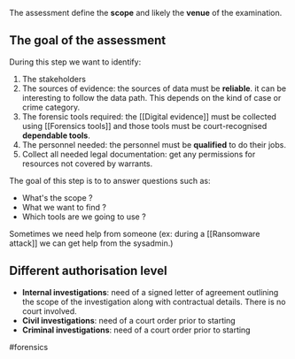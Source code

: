 The assessment define the **scope** and likely the **venue** of the examination. 
## The goal of the assessment

During this step we want to identify:
1. The stakeholders
2. The sources of evidence: the sources of data must be **reliable**. it can be interesting to follow the data path. This depends on the kind of case or crime category.
3. The forensic tools required: the [[Digital evidence]] must be collected using [[Forensics tools]] and those tools must be court-recognised **dependable tools**.
4. The personnel needed: the personnel must be **qualified** to do their jobs.
5. Collect all needed legal documentation: get any permissions for resources not covered by warrants.

The goal of this step is to to answer questions such as:
- What's the scope ?
- What we want to find ?
- Which tools are we going to use ?

Sometimes we need help from someone (ex: during a [[Ransomware attack]] we can get help from the sysadmin.)

## Different authorisation level

- **Internal investigations**: need of a signed letter of agreement outlining the scope of the investigation along with contractual details. There is no court involved.
- **Civil investigations**: need of a court order prior to starting
- **Criminal investigations**: need of a court order prior to starting



#forensics 